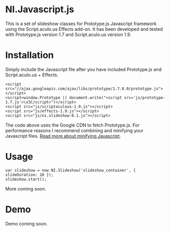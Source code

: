 # NI.Javascript.js
This is a set of slideshow classes for Prototype.js Javascript framework using the Script.aculo.us Effects add-on. It has been developed and tested with Prototype.js version 1.7 and Script.aculo.us version 1.9.

# Installation

Simply include the Javascript file after you have included Prototype.js and Script.aculo.us + Effects.

    <script src="//ajax.googleapis.com/ajax/libs/prototype/1.7.0.0/prototype.js"></script>
    <script>window.Prototype || document.write("<script src='js/prototype-1.7.js'>\x3C/script>")</script>
    <script src="js/scriptaculous-1.9.js"></script>
    <script src="js/effects-1.9.js"></script>
    <script src="js/ni.slideshow-0.1.js"></script>

The code above uses the Google CDN to fetch Prototype.js. For performance reasons I recommend combining and minifying your Javascript files. [Read more about minifying Javascript](http://developer.yahoo.com/performance/rules.html#minify "Read more about minifying Javascript").

# Usage

    var slideshow = new NI.Slideshow('slideshow_container', { slideDuration: 10 });
    slideshow.start();
    
More coming soon.

# Demo

Demo coming soon.